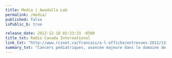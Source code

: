 ```yaml
---
title: Media | Awadalla Lab
permalink: /media/
published: false
isPublic_b: true

release_date: 2012-12-18 02:23:33 -0500
title_txt: Radio Canada International
link_txt: "http://www.rcinet.ca/francais/a-l-affiche/entrevues-2012/13-48_2012-12-18-cancers-pediatriques-avancee-majeure-dans-le-domaine-de-la-recherche/"
summary_txt: "Cancers pédiatriques, avancée majeure dans le domaine de la recherche (radio interview)"
---
```

